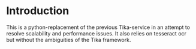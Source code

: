 # Introduction

This is a python-replacement of the previous Tika-service in an attempt to resolve scalability and performance issues. It also relies on tesseract ocr but without the ambiguities of the Tika framework. 


